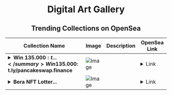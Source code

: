 <div align="center">

# Digital Art Gallery

## Trending Collections on OpenSea

| Collection Name                       | Image                                                                                     | Description                       | OpenSea Link                                                                                          |
|---------------------------------------|-------------------------------------------------------------------------------------------|-----------------------------------|--------------------------------------------------------------------------------------------------------|
| **<details><summary>Win 135.000$: t...</summary>Win 135.000$: t.ly/pancakeswap.finance</details>** | ![Image](https://i.seadn.io/s/raw/files/6bce7231aa8ebbc900dd028b9e5a8eea.png?w=500&auto=format?w=200&auto=format) |  | <details><summary>Link</summary>[Win 135.000$: t.ly/pancakeswap.finance](https://opensea.io/collection/win-135-000-t-ly-pancakeswap-finance-2483)</details> |
| **<details><summary>Bera NFT Lotter...</summary>Bera NFT Lottery</details>** | ![Image](https://i.seadn.io/s/raw/files/bcbb073ab4ce2f4806926629bb02f383.jpg?w=500&auto=format?w=200&auto=format) |  | <details><summary>Link</summary>[Bera NFT Lottery](https://opensea.io/collection/bera-nft-lottery-310)</details> |

</div>